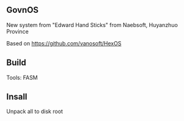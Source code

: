 ## GovnOS ##

New system from "Edward Hand Sticks" from Naebsoft, Huyanzhuo Province

Based on https://github.com/vanosoft/HexOS

## Build ##

Tools: FASM

## Insall ##

Unpack all to disk root
